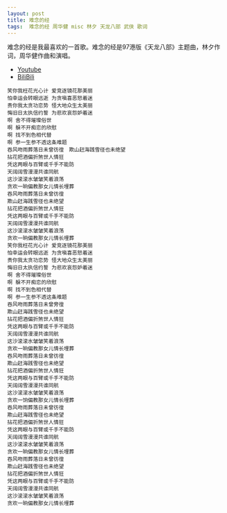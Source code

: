 ```yaml
---
layout: post
title: 难念的经
tags:  难念的经 周华健 misc 林夕 天龙八部 武侠 歌词
---
```


难念的经是我最喜欢的一首歌。难念的经是97港版《天龙八部》主题曲，林夕作词，周华健作曲和演唱。

- [Youtube](https://www.youtube.com/watch?v=PRVXvk7LZ4I)
- [BiliBili](https://www.bilibili.com/video/BV1Mf4y1t74j/?spm_id_from=333.788.recommend_more_video.2&vd_source=12fb747797027572a693453b0cc2dc95)
```
笑你我枉花光心计 爱竞逐镜花那美丽
怕幸运会转眼远逝 为贪嗔喜恶怒着迷
责你我太贪功恋势 怪大地众生太美丽
悔旧日太执信约誓 为悲欢哀怨妒着迷
啊 舍不得璀璨俗世
啊 躲不开痴恋的欣慰
啊 找不到色相代替
啊 参一生参不透这条难题
吞风吻雨葬落日未曾彷徨　欺山赶海践雪径也未绝望
拈花把酒偏折煞世人情狂
凭这两眼与百臂或千手不能防
天阔阔雪漫漫共谁同航
这沙滚滚水皱皱笑着浪荡
贪欢一晌偏教那女儿情长埋葬
吞风吻雨葬落日未曾彷徨
欺山赶海践雪径也未绝望
拈花把酒偏折煞世人情狂
凭这两眼与百臂或千手不能防
天阔阔雪漫漫共谁同航
这沙滚滚水皱皱笑着浪荡
贪欢一晌偏教那女儿情长埋葬
笑你我枉花光心计 爱竞逐镜花那美丽
怕幸运会转眼远逝 为贪嗔喜恶怒着迷
责你我太贪功恋势 怪大地众生太美丽
悔旧日太执信约誓 为悲欢哀怨妒着迷
啊 舍不得璀璨俗世
啊 躲不开痴恋的欣慰
啊 找不到色相代替
啊 参一生参不透这条难题
吞风吻雨葬落日未曾旁徨
欺山赶海践雪径也未绝望
拈花把酒偏折煞世人情狂
凭这两眼与百臂或千手不能防
天阔阔雪漫漫共谁同航
这沙滚滚水皱皱笑着浪荡
贪欢一晌偏教那女儿情长埋葬
吞风吻雨葬落日未曾彷徨
欺山赶海践雪径也未绝望
拈花把酒偏折煞世人情狂
凭这两眼与百臂或千手不能防
天阔阔雪漫漫共谁同航
这沙滚滚水皱皱笑着浪荡
贪欢一饷偏教那女儿情长埋葬
吞风吻雨葬落日未曾彷徨
欺山赶海践雪径也未绝望
拈花把酒偏折煞世人情狂
凭这两眼与百臂或千手不能防
天阔阔雪漫漫共谁同航
这沙滚滚水皱皱笑着浪荡
贪欢一晌偏教那女儿情长埋葬
吞风吻雨葬落日未曾彷徨
欺山赶海践雪径也未绝望
拈花把酒偏折煞世人情狂
凭这两眼与百臂或千手不能防
天阔阔雪漫漫共谁同航
这沙滚滚水皱皱笑着浪荡
贪欢一晌偏教那女儿情长埋葬
```
